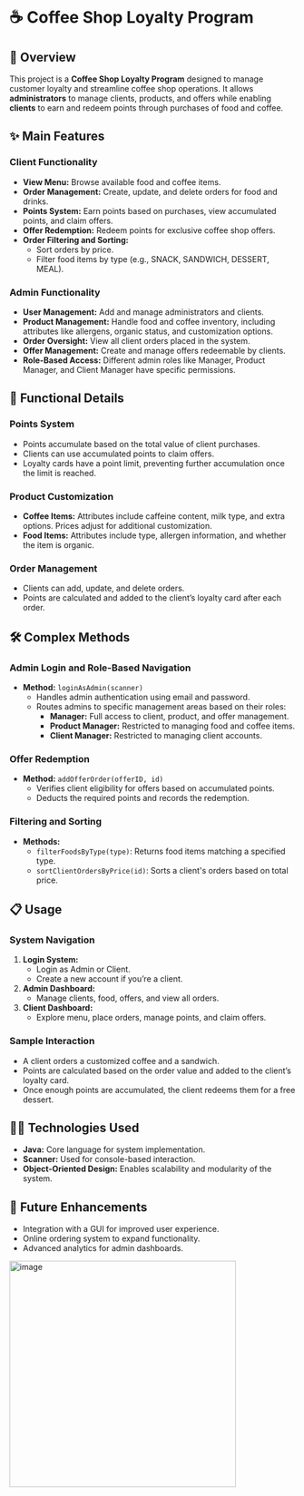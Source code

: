# ☕ Coffee Shop Loyalty Program

## 📝 Overview

This project is a **Coffee Shop Loyalty Program** designed to manage customer loyalty and streamline coffee shop operations. It allows **administrators** to manage clients, products, and offers while enabling **clients** to earn and redeem points through purchases of food and coffee. 

## ✨ Main Features

### **Client Functionality**
- **View Menu:** Browse available food and coffee items.
- **Order Management:** Create, update, and delete orders for food and drinks.
- **Points System:** Earn points based on purchases, view accumulated points, and claim offers.
- **Offer Redemption:** Redeem points for exclusive coffee shop offers.
- **Order Filtering and Sorting:** 
  - Sort orders by price.
  - Filter food items by type (e.g., SNACK, SANDWICH, DESSERT, MEAL).

### **Admin Functionality**
- **User Management:** Add and manage administrators and clients.
- **Product Management:** Handle food and coffee inventory, including attributes like allergens, organic status, and customization options.
- **Order Oversight:** View all client orders placed in the system.
- **Offer Management:** Create and manage offers redeemable by clients.
- **Role-Based Access:** Different admin roles like Manager, Product Manager, and Client Manager have specific permissions.

## 🔧 Functional Details

### **Points System**
- Points accumulate based on the total value of client purchases.
- Clients can use accumulated points to claim offers.
- Loyalty cards have a point limit, preventing further accumulation once the limit is reached.

### **Product Customization**
- **Coffee Items:** Attributes include caffeine content, milk type, and extra options. Prices adjust for additional customization.
- **Food Items:** Attributes include type, allergen information, and whether the item is organic.

### **Order Management**
- Clients can add, update, and delete orders.
- Points are calculated and added to the client’s loyalty card after each order.

## 🛠️ Complex Methods

### **Admin Login and Role-Based Navigation**
- **Method:** `loginAsAdmin(scanner)`
  - Handles admin authentication using email and password.
  - Routes admins to specific management areas based on their roles:
    - **Manager:** Full access to client, product, and offer management.
    - **Product Manager:** Restricted to managing food and coffee items.
    - **Client Manager:** Restricted to managing client accounts.

### **Offer Redemption**
- **Method:** `addOfferOrder(offerID, id)`
  - Verifies client eligibility for offers based on accumulated points.
  - Deducts the required points and records the redemption.

### **Filtering and Sorting**
- **Methods:**
  - `filterFoodsByType(type)`: Returns food items matching a specified type.
  - `sortClientOrdersByPrice(id)`: Sorts a client's orders based on total price.

## 📋 Usage

### **System Navigation**
1. **Login System:**
   - Login as Admin or Client.
   - Create a new account if you’re a client.
2. **Admin Dashboard:**
   - Manage clients, food, offers, and view all orders.
3. **Client Dashboard:**
   - Explore menu, place orders, manage points, and claim offers.

### **Sample Interaction**
- A client orders a customized coffee and a sandwich.
- Points are calculated based on the order value and added to the client’s loyalty card.
- Once enough points are accumulated, the client redeems them for a free dessert.

## 🧑‍💻 Technologies Used
- **Java:** Core language for system implementation.
- **Scanner:** Used for console-based interaction.
- **Object-Oriented Design:** Enables scalability and modularity of the system.

## 🎯 Future Enhancements
- Integration with a GUI for improved user experience.
- Online ordering system to expand functionality.
- Advanced analytics for admin dashboards.

<img width="399" alt="image" src="https://github.com/user-attachments/assets/ba1f0e35-aa0e-4d9b-a6f8-3f7a07c7ce2e" />


